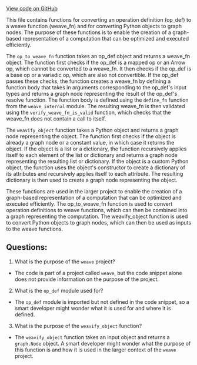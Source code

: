 [View code on GitHub](https://github.com/wandb/weave/weave/weavify.py)

This file contains functions for converting an operation definition (op_def) to a weave function (weave_fn) and for converting Python objects to graph nodes. The purpose of these functions is to enable the creation of a graph-based representation of a computation that can be optimized and executed efficiently.

The `op_to_weave_fn` function takes an op_def object and returns a weave_fn object. The function first checks if the op_def is a mapped op or an Arrow op, which cannot be converted to a weave_fn. It then checks if the op_def is a base op or a variadic op, which are also not convertible. If the op_def passes these checks, the function creates a weave_fn by defining a function body that takes in arguments corresponding to the op_def's input types and returns a graph node representing the result of the op_def's resolve function. The function body is defined using the `define_fn` function from the `weave_internal` module. The resulting weave_fn is then validated using the `verify_weave_fn_is_valid` function, which checks that the weave_fn does not contain a call to itself.

The `weavify_object` function takes a Python object and returns a graph node representing the object. The function first checks if the object is already a graph node or a constant value, in which case it returns the object. If the object is a list or a dictionary, the function recursively applies itself to each element of the list or dictionary and returns a graph node representing the resulting list or dictionary. If the object is a custom Python object, the function uses the object's constructor to create a dictionary of its attributes and recursively applies itself to each attribute. The resulting dictionary is then used to create a graph node representing the object.

These functions are used in the larger project to enable the creation of a graph-based representation of a computation that can be optimized and executed efficiently. The op_to_weave_fn function is used to convert operation definitions to weave functions, which can then be combined into a graph representing the computation. The weavify_object function is used to convert Python objects to graph nodes, which can then be used as inputs to the weave functions.
## Questions: 
 1. What is the purpose of the `weave` project?
- The code is part of a project called `weave`, but the code snippet alone does not provide information on the purpose of the project.

2. What is the `op_def` module used for?
- The `op_def` module is imported but not defined in the code snippet, so a smart developer might wonder what it is used for and where it is defined.

3. What is the purpose of the `weavify_object` function?
- The `weavify_object` function takes an input object and returns a `graph.Node` object. A smart developer might wonder what the purpose of this function is and how it is used in the larger context of the `weave` project.